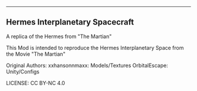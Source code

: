 ---------------------------------
Hermes Interplanetary Spacecraft
---------------------------------
A replica of the Hermes from "The Martian"

This Mod is intended to reproduce the Hermes Interplanetary Space from the Movie "The Martian"

Original Authors:
xxhansonnmaxx: Models/Textures
OrbitalEscape: Unity/Configs 


LICENSE: CC BY-NC 4.0
